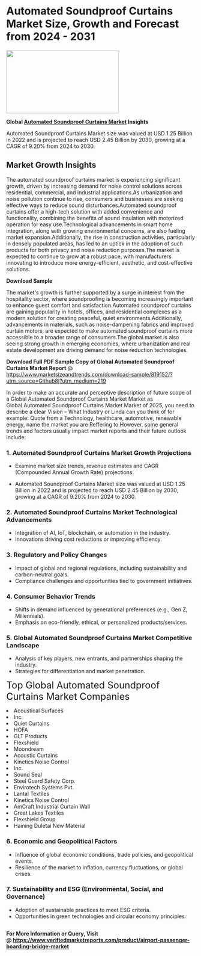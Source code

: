 <H1>Automated Soundproof Curtains Market Size, Growth and Forecast from 2024 - 2031</H1><img class="aligncenter size-medium wp-image-584254" src="https://thirdeyenews.in/wp-content/uploads/2024/09/Global-Market-Research-300x168.jpeg" alt="" width="300" height="168" /><p><strong>Global&nbsp;<a href="https://www.marketsizeandtrends.com/download-sample/819152/?utm_source=Github8j?utm_medium=219">Automated Soundproof Curtains Market</a> Insights</strong></p><p>Automated Soundproof Curtains Market size was valued at USD 1.25 Billion in 2022 and is projected to reach USD 2.45 Billion by 2030, growing at a CAGR of 9.20% from 2024 to 2030.</p><p><h2>Market Growth Insights</h2> <p>The automated soundproof curtains market is experiencing significant growth, driven by increasing demand for noise control solutions across residential, commercial, and industrial applications.As urbanization and noise pollution continue to rise, consumers and businesses are seeking effective ways to reduce sound disturbances.Automated soundproof curtains offer a high-tech solution with added convenience and functionality, combining the benefits of sound insulation with motorized operation for easy use.Technological advancements in smart home integration, along with growing environmental concerns, are also fueling market expansion.Additionally, the rise in construction activities, particularly in densely populated areas, has led to an uptick in the adoption of such products for both privacy and noise reduction purposes.The market is expected to continue to grow at a robust pace, with manufacturers innovating to introduce more energy-efficient, aesthetic, and cost-effective solutions.</p> <p><strong>Download Sample</strong></p> <p>The market's growth is further supported by a surge in interest from the hospitality sector, where soundproofing is becoming increasingly important to enhance guest comfort and satisfaction.Automated soundproof curtains are gaining popularity in hotels, offices, and residential complexes as a modern solution for creating peaceful, quiet environments.Additionally, advancements in materials, such as noise-dampening fabrics and improved curtain motors, are expected to make automated soundproof curtains more accessible to a broader range of consumers.The global market is also seeing strong growth in emerging economies, where urbanization and real estate development are driving demand for noise reduction technologies.</p> <p><span class=""><strong>Download Full PDF Sample Copy of Global Automated Soundproof Curtains Market Report</strong> @ <a href="https://www.marketsizeandtrends.com/download-sample/819152/?utm_source=Github8j?utm_medium=219" target="_blank">https://www.marketsizeandtrends.com/download-sample/819152/?utm_source=Github8j?utm_medium=219</a></span></p><p>In order to make an accurate and perceptive description of future scope of a Global&nbsp;Automated Soundproof Curtains Market Market as Global&nbsp;Automated Soundproof Curtains Market Market of 2025, you need to describe a clear Vision &ndash; What Industry or Linda can you think of for example: Quote from a Technology, healthcare, automotive, renewable energy, name the market you are Reffering to.However, some general trends and factors usually impact market reports and their future outlook include:</p><h3>1.&nbsp;<strong>Automated Soundproof Curtains Market Growth Projections</strong></h3><ul><li>Examine market size trends, revenue estimates and CAGR (Compounded Annual Growth Rate) projections.</li><li><p>Automated Soundproof Curtains Market size was valued at USD 1.25 Billion in 2022 and is projected to reach USD 2.45 Billion by 2030, growing at a CAGR of 9.20% from 2024 to 2030.</p></li></ul><h3>2.&nbsp;<strong>Automated Soundproof Curtains Market Technological Advancements</strong></h3><ul><li>Integration of AI, IoT, blockchain, or automation in the industry.</li><li>Innovations driving cost reductions or improving efficiency.</li></ul><h3>3.&nbsp;<strong>Regulatory and Policy Changes</strong></h3><ul><li>Impact of global and regional regulations, including sustainability and carbon-neutral goals.</li><li>Compliance challenges and opportunities tied to government initiatives.</li></ul><h3>4.&nbsp;<strong>Consumer Behavior Trends</strong></h3><ul><li>Shifts in demand influenced by generational preferences (e.g., Gen Z, Millennials).</li><li>Emphasis on eco-friendly, ethical, or personalized products/services.</li></ul><h3>5.&nbsp;<strong>Global Automated Soundproof Curtains Market Competitive Landscape</strong></h3><ul><li>Analysis of key players, new entrants, and partnerships shaping the industry.</li><li>Strategies for differentiation and market penetration.</li></ul><p data-pm-slice="1 1 []"><span style="color: inherit; font-family: inherit; font-size: 25px;">Top Global Automated Soundproof Curtains Market Companies</span></p><div class="" data-test-id=""><p><li>Acoustical Surfaces</li><li> Inc.</li><li> Quiet Curtains</li><li> HOFA</li><li> GLT Products</li><li> Flexshield</li><li> Moondream</li><li> Acoustic Curtains</li><li> Kinetics Noise Control</li><li> Inc.</li><li> Sound Seal</li><li> Steel Guard Safety Corp.</li><li> Envirotech Systems Pvt.</li><li> Lantal Textiles</li><li> Kinetics Noise Control</li><li> AmCraft Industrial Curtain Wall</li><li> Great Lakes Textiles</li><li> Flexshield Group</li><li> Haining Duletai New Material</li></p></div><h3>6.&nbsp;<strong>Economic and Geopolitical Factors</strong></h3><ul><li>Influence of global economic conditions, trade policies, and geopolitical events.</li><li>Resilience of the market to inflation, currency fluctuations, or global crises.</li></ul><h3>7.&nbsp;<strong>Sustainability and ESG (Environmental, Social, and Governance)</strong></h3><ul><li>Adoption of sustainable practices to meet ESG criteria.</li><li>Opportunities in green technologies and circular economy principles.</li></ul><h2><strong style="font-size: 14px;">For More Information or Query, Visit @&nbsp;</strong><a style="background-color: #ffffff; font-size: 14px;" href="https://www.marketsizeandtrends.com/report/automated-soundproof-curtains-market/" target="_blank">https://www.verifiedmarketreports.com/product/airport-passenger-boarding-bridge-market</a></h2>
